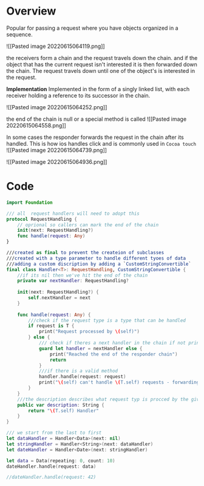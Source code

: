 # Overview 
Popular for passing a request where you have objects organized in a sequence.

![[Pasted image 20220615064119.png]]

the receivers form a chain and the request travels down the chain.  and if the object that has the current request isn't interested it is then forwarded down the chain. The request travels down until one of the object's is interested in the request.

**Implementation**
Implemented in the form of a singly linked list, with each receiver holding a reference to its successor in the chain. 

![[Pasted image 20220615064252.png]]

the end of the chain is null or a special method is called 
![[Pasted image 20220615064558.png]]


In some cases the responder forwards the request in the chain after its handled. This is how ios handles click and is commonly used in `Cocoa touch `
![[Pasted image 20220615064739.png]]


![[Pasted image 20220615064936.png]]


# Code 
``` Swift 
import Foundation

/// all  request handlers will need to adopt this
protocol RequestHandling {
    // oprional so callers can mark the end of the chain
    init(next: RequestHandling?)
    func handle(request: Any)
}

///created as final to prevent the createion of subclasses
///created with a type parameter to handle different tyoes of data
///adding a custom discription by adding a `CustomStringConvertible`
final class Handler<T>: RequestHandling, CustomStringConvertible {
    //if its nil then we've hit the end of the chain
    private var nextHandler: RequestHandling?
    
    init(next: RequestHandling?) {
        self.nextHandler = next
    }
    
    func handle(request: Any) {
        ///check if the request type is a type that can be handled
        if request is T {
            print("Request processed by \(self)")
        } else {
            /// check if theres a next handler in the chain if not print and return
            guard let handler = nextHandler else {
                print("Reached the end of the responder chain")
                return
            }
            ///if there is a valid method
            handler.handle(request: request)
            print("\(self) can't handle \(T.self) requests - forwarding to \(handler)")
        }
    }
    ///the description describes what request typ is procced by the given handler
    public var description: String {
        return "\(T.self) Handler"
    }
}

/// we start from the last to first
let dataHandler = Handler<Data>(next: nil)
let stringHandler = Handler<String>(next: dataHandler)
let dateHandler = Handler<Date>(next: stringHandler)

let data = Data(repeating: 0, count: 10)
dateHandler.handle(request: data)

//dateHandler.handle(request: 42)

```